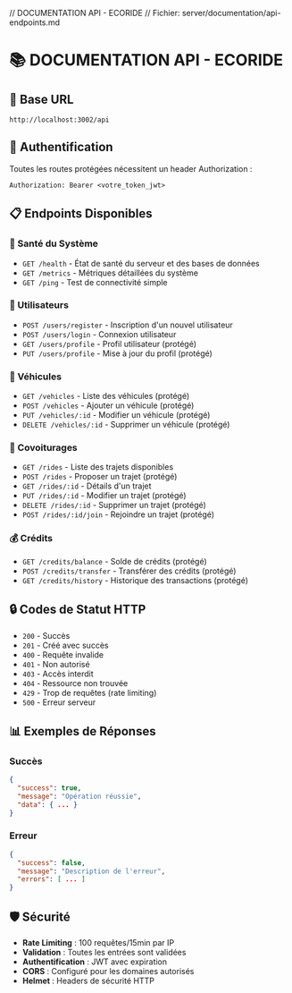 // DOCUMENTATION API - ECORIDE
// Fichier: server/documentation/api-endpoints.md

# 📚 DOCUMENTATION API - ECORIDE

## 🔗 Base URL
```
http://localhost:3002/api
```

## 🔐 Authentification
Toutes les routes protégées nécessitent un header Authorization :
```
Authorization: Bearer <votre_token_jwt>
```

## 📋 Endpoints Disponibles

### 🏥 Santé du Système
- `GET /health` - État de santé du serveur et des bases de données
- `GET /metrics` - Métriques détaillées du système
- `GET /ping` - Test de connectivité simple

### 👤 Utilisateurs
- `POST /users/register` - Inscription d'un nouvel utilisateur
- `POST /users/login` - Connexion utilisateur
- `GET /users/profile` - Profil utilisateur (protégé)
- `PUT /users/profile` - Mise à jour du profil (protégé)

### 🚗 Véhicules
- `GET /vehicles` - Liste des véhicules (protégé)
- `POST /vehicles` - Ajouter un véhicule (protégé)
- `PUT /vehicles/:id` - Modifier un véhicule (protégé)
- `DELETE /vehicles/:id` - Supprimer un véhicule (protégé)

### 🚕 Covoiturages
- `GET /rides` - Liste des trajets disponibles
- `POST /rides` - Proposer un trajet (protégé)
- `GET /rides/:id` - Détails d'un trajet
- `PUT /rides/:id` - Modifier un trajet (protégé)
- `DELETE /rides/:id` - Supprimer un trajet (protégé)
- `POST /rides/:id/join` - Rejoindre un trajet (protégé)

### 💰 Crédits
- `GET /credits/balance` - Solde de crédits (protégé)
- `POST /credits/transfer` - Transférer des crédits (protégé)
- `GET /credits/history` - Historique des transactions (protégé)

## 🔒 Codes de Statut HTTP

- `200` - Succès
- `201` - Créé avec succès
- `400` - Requête invalide
- `401` - Non autorisé
- `403` - Accès interdit
- `404` - Ressource non trouvée
- `429` - Trop de requêtes (rate limiting)
- `500` - Erreur serveur

## 📊 Exemples de Réponses

### Succès
```json
{
  "success": true,
  "message": "Opération réussie",
  "data": { ... }
}
```

### Erreur
```json
{
  "success": false,
  "message": "Description de l'erreur",
  "errors": [ ... ]
}
```

## 🛡️ Sécurité

- **Rate Limiting** : 100 requêtes/15min par IP
- **Validation** : Toutes les entrées sont validées
- **Authentification** : JWT avec expiration
- **CORS** : Configuré pour les domaines autorisés
- **Helmet** : Headers de sécurité HTTP